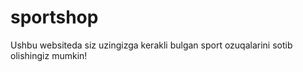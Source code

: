 # sportshop
Ushbu websiteda siz uzingizga kerakli bulgan sport ozuqalarini sotib olishingiz mumkin!
